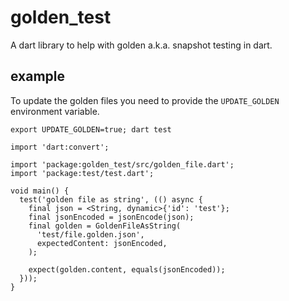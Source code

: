 # golden_test

A dart library to help with golden a.k.a. snapshot testing in dart.


## example

To update the golden files you need to provide the `UPDATE_GOLDEN` environment variable.

```shell
export UPDATE_GOLDEN=true; dart test
```

```
import 'dart:convert';

import 'package:golden_test/src/golden_file.dart';
import 'package:test/test.dart';

void main() {
  test('golden file as string', (() async {
    final json = <String, dynamic>{'id': 'test'};
    final jsonEncoded = jsonEncode(json);
    final golden = GoldenFileAsString(
      'test/file.golden.json',
      expectedContent: jsonEncoded,
    );

    expect(golden.content, equals(jsonEncoded));
  }));
}
```
